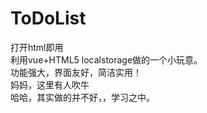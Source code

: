 # ToDoList

打开html即用<br>
利用vue+HTML5 localstorage做的一个小玩意。<br>
功能强大，界面友好，简洁实用！<br>
妈妈，这里有人吹牛<br>
哈哈，其实做的并不好，，学习之中。<br>
